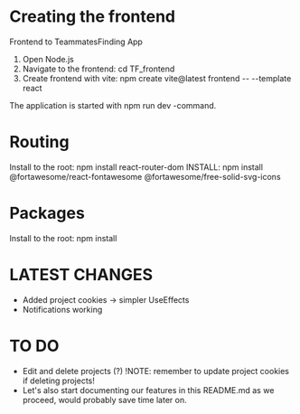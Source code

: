 # Creating the frontend
Frontend to TeammatesFinding App

1. Open Node.js
2. Navigate to the frontend: cd TF_frontend
3. Create frontend with vite: npm create vite@latest frontend -- --template react

The application is started with npm run dev -command.

# Routing 
Install to the root: npm install react-router-dom
INSTALL: npm install @fortawesome/react-fontawesome @fortawesome/free-solid-svg-icons

# Packages
Install to the root: npm install

# LATEST CHANGES 
- Added project cookies -> simpler UseEffects 
- Notifications working

# TO DO
- Edit and delete projects (?) !NOTE: remember to update project cookies if deleting projects!
- Let's also start documenting our features in this README.md as we proceed, would probably save time later on.

